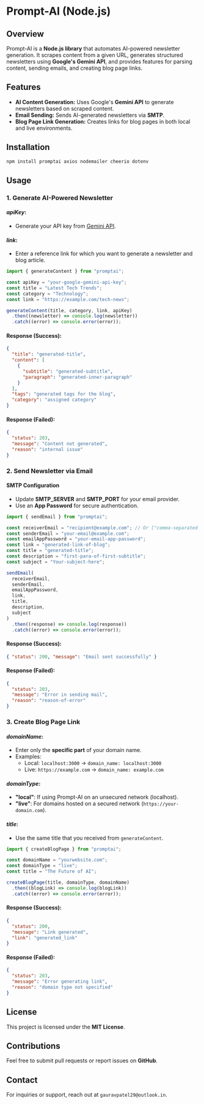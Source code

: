 # Prompt-AI (Node.js)

## Overview

Prompt-AI is a **Node.js library** that automates AI-powered newsletter generation. It scrapes content from a given URL, generates structured newsletters using **Google's Gemini API**, and provides features for parsing content, sending emails, and creating blog page links.

## Features

- **AI Content Generation:** Uses Google's **Gemini API** to generate newsletters based on scraped content.
- **Email Sending:** Sends AI-generated newsletters via **SMTP**.
- **Blog Page Link Generation:** Creates links for blog pages in both local and live environments.

## Installation

```sh
npm install promptai axios nodemailer cheerio dotenv
```

## Usage

### 1. Generate AI-Powered Newsletter

#### _apiKey_:

- Generate your API key from [Gemini API](https://ai.google.dev/gemini-api/docs).

#### _link_:

- Enter a reference link for which you want to generate a newsletter and blog article.

```javascript
import { generateContent } from "promptai";

const apiKey = "your-google-gemini-api-key";
const title = "Latest Tech Trends";
const category = "Technology";
const link = "https://example.com/tech-news";

generateContent(title, category, link, apiKey)
  .then((newsletter) => console.log(newsletter))
  .catch((error) => console.error(error));
```

#### Response (Success):

```json
{
  "title": "generated-title",
  "content": [
    {
      "subtitle": "generated-subtitle",
      "paragraph": "generated-inner-paragraph"
    }
  ],
  "tags": "generated tags for the blog",
  "category": "assigned category"
}
```

#### Response (Failed):

```json
{
  "status": 203,
  "message": "Content not generated",
  "reason": "internal issue"
}
```

### 2. Send Newsletter via Email

#### SMTP Configuration

- Update **SMTP_SERVER** and **SMTP_PORT** for your email provider.
- Use an **App Password** for secure authentication.

```javascript
import { sendEmail } from "promptai";

const receiverEmail = "recipient@example.com"; // Or ["comma-separated emails"]
const senderEmail = "your-email@example.com";
const emailAppPassword = "your-email-app-password";
const link = "generated-link-of-blog";
const title = "generated-title";
const description = "first-para-of-first-subtitle";
const subject = "Your-subject-here";

sendEmail(
  receiverEmail,
  senderEmail,
  emailAppPassword,
  link,
  title,
  description,
  subject
)
  .then((response) => console.log(response))
  .catch((error) => console.error(error));
```

#### Response (Success):

```json
{ "status": 200, "message": "Email sent successfully" }
```

#### Response (Failed):

```json
{
  "status": 203,
  "message": "Error in sending mail",
  "reason": "reason-of-error"
}
```

### 3. Create Blog Page Link

#### _domainName_:

- Enter only the **specific part** of your domain name.
- Examples:
  - Local: `localhost:3000` → `domain_name: localhost:3000`
  - Live: `https://example.com` → `domain_name: example.com`

#### _domainType_:

- **"local"**: If using Prompt-AI on an unsecured network (localhost).
- **"live"**: For domains hosted on a secured network (`https://your-domain.com`).

#### _title_:

- Use the same title that you received from `generateContent`.

```javascript
import { createBlogPage } from "promptai";

const domainName = "yourwebsite.com";
const domainType = "live";
const title = "The Future of AI";

createBlogPage(title, domainType, domainName)
  .then((blogLink) => console.log(blogLink))
  .catch((error) => console.error(error));
```

#### Response (Success):

```json
{
  "status": 200,
  "message": "Link generated",
  "link": "generated_link"
}
```

#### Response (Failed):

```json
{
  "status": 203,
  "message": "Error generating link",
  "reason": "domain type not specified"
}
```

## License

This project is licensed under the **MIT License**.

## Contributions

Feel free to submit pull requests or report issues on **GitHub**.

## Contact

For inquiries or support, reach out at `gauravpatel29@outlook.in`.

